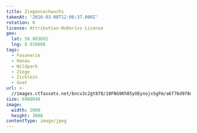 ```yaml
---
title: Ziegennachwuchs
takenAt: '2010-03-08T12:06:37.000Z'
rotation: 0
license: Attribution-NoDerivs License
geo:
  lat: 50.083692
  lng: 8.916606
tags:
  - Fasanerie
  - Hanau
  - Wildpark
  - Ziege
  - Zicklein
  - Goat
url: >-
  //images.ctfassets.net/bncv3c2gt878/18FNG9Kh85yOEynojxSgFm/a6f76d978df500ebaac25d0b88512863/ziegennachwuchs_4417613928_o
size: 6988048
image:
  width: 2000
  height: 3008
contentType: image/jpeg
---
```


